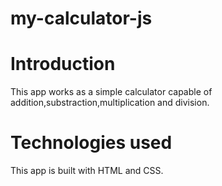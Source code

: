 # my-calculator-js

# Introduction
This app works as a simple calculator capable of addition,substraction,multiplication and division.

# Technologies used
This app is built with HTML and CSS.
